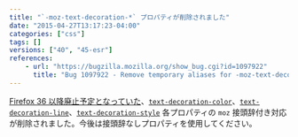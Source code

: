 ```yaml
---
title: "`-moz-text-decoration-*` プロパティが削除されました"
date: "2015-04-27T13:17:23-04:00"
categories: ["css"]
tags: []
versions: ["40", "45-esr"]
references:
    - url: "https://bugzilla.mozilla.org/show_bug.cgi?id=1097922"
      title: "Bug 1097922 - Remove temporary aliases for -moz-text-decoration-*."
---
```

[Firefox 36 以降廃止予定となっていた](https://www.fxsitecompat.dev/ja/docs/2014/css3-text-decoration-properties-have-been-unprefixed-text-decoration-becomes-a-shorthand/)、[`text-decoration-color`](https://developer.mozilla.org/docs/Web/CSS/text-decoration-color)、[`text-decoration-line`](https://developer.mozilla.org/docs/Web/CSS/text-decoration-line)、[`text-decoration-style`](https://developer.mozilla.org/docs/Web/CSS/text-decoration-style) 各プロパティの `moz` 接頭辞付き対応が削除されました。今後は接頭辞なしプロパティを使用してください。

